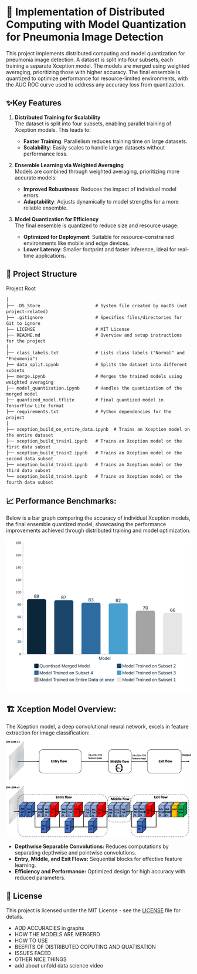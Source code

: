 # 🚀 Implementation of Distributed Computing with Model Quantization for Pneumonia Image Detection
This project implements distributed computing and model quantization for pneumonia image detection. A dataset is split into four subsets, each training a separate Xception model. The models are merged using weighted averaging, prioritizing those with higher accuracy. The final ensemble is quantized to optimize performance for resource-limited environments, with the AUC ROC curve used to address any accuracy loss from quantization.

## ✨Key Features

1. **Distributed Training for Scalability**  
   The dataset is split into four subsets, enabling parallel training of Xception models. This leads to:
   - **Faster Training**: Parallelism reduces training time on large datasets.
   - **Scalability**: Easily scales to handle larger datasets without performance loss.

2. **Ensemble Learning via Weighted Averaging**  
   Models are combined through weighted averaging, prioritizing more accurate models:
   - **Improved Robustness**: Reduces the impact of individual model errors.
   - **Adaptability**: Adjusts dynamically to model strengths for a more reliable ensemble.

3. **Model Quantization for Efficiency**  
   The final ensemble is quantized to reduce size and resource usage:
   - **Optimized for Deployment**: Suitable for resource-constrained environments like mobile and edge devices.
   - **Lower Latency**: Smaller footprint and faster inference, ideal for real-time applications.



## 📁 Project Structure
Project Root
```
│
├── .DS_Store                     # System file created by macOS (not project-related)
├── .gitignore                    # Specifies files/directories for Git to ignore
├── LICENSE                       # MIT License 
├── README.md                     # Overview and setup instructions for the project
│
├── class_labels.txt              # Lists class labels ("Normal" and "Pneumonia")
├── data_split.ipynb              # Splits the dataset into different subsets
├── merge.ipynb                   # Merges the trained models using weighted averaging
├── model_quantization.ipynb      # Handles the quantization of the merged model
├── quantized_model.tflite        # Final quantized model in TensorFlow Lite format
├── requirements.txt              # Python dependencies for the project
│
├── xception_build_on_entire_data.ipynb  # Trains an Xception model on the entire dataset
├── xception_build_train1.ipynb   # Trains an Xception model on the first data subset
├── xception_build_train2.ipynb   # Trains an Xception model on the second data subset
├── xception_build_train3.ipynb   # Trains an Xception model on the third data subset
└── xception_build_train4.ipynb   # Trains an Xception model on the fourth data subset
```
## 📈 Performance Benchmarks:
Below is a bar graph comparing the accuracy of individual Xception models, the final ensemble quantized model, showcasing the performance improvements achieved through distributed training and model optimization.
<div align = "center">
  <img src="assets/accuracy_comparison.png" alt="Performance Benchmark" width="700"/>
</div>


## 🏗️ Xception Model Overview:

The Xception model, a deep convolutional neural network, excels in feature extraction for image classification:
<div align = "center">
  <img src="assets/Xception-.png" alt="Performance Benchmark" width="800"/>
</div>


- **Depthwise Separable Convolutions:** Reduces computations by separating depthwise and pointwise convolutions.
- **Entry, Middle, and Exit Flows:** Sequential blocks for effective feature learning.
- **Efficiency and Performance:** Optimized design for high accuracy with reduced parameters.

## 📜 License

This project is licensed under the MIT License - see the [LICENSE](LICENSE) file for details.


- ADD ACCURACIES in graphs
- HOW THE MODELS ARE MERGERD
- HOW TO USE
- BEEFITS OF DISTRIBUTED COPUTING AND QUATISATION
- ISSUES FACED
- OTHER NICE THINGS
- add about unfold data science video
